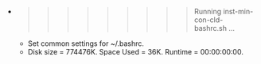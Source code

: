 * >>>>>>>>> Running inst-min-con-cld-bashrc.sh ...
  * Set common settings for ~/.bashrc.
  * Disk size = 774476K. Space Used = 36K. Runtime = 00:00:00:00.
